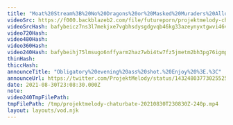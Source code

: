 ```yaml
---
title: "Moat%20Stream%3B%20No%20Dragons%20or%20Masked%20Muraders%20Allowed%21"
videoSrc: https://f000.backblazeb2.com/file/futureporn/projektmelody-chaturbate-2021-08-30.mp4
videoSrcHash: bafybeicz7ns3l7mekjxe7vgbhsdysgdgvqb46kg33azeynyxtgwvi46v34?filename=projektmelody-chaturbate-20210830T230830Z-source.mp4
video720Hash: 
video480Hash: 
video360Hash: 
video240Hash: bafybeihj75lmsugo6nffyarm2haz7wbi4tw7fz5jmetm2bh3pg76igmpwq?filename=projektmelody-chaturbate-20210830T230830Z-240p.mp4
thinHash: 
thiccHash: 
announceTitle: "Obligatory%20evening%20ass%20shot.%20Enjoy%20%3E.%3C"
announceUrl: https://twitter.com/ProjektMelody/status/1432480377302552587
date: 2021-08-30T23:08:30.000Z
note: 
video240TmpFilePath: 
tmpFilePath: /tmp/projektmelody-chaturbate-20210830T230830Z-240p.mp4
layout: layouts/vod.njk
---
```

